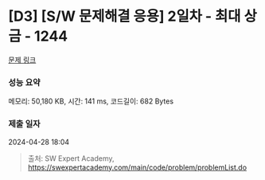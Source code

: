 # [D3] [S/W 문제해결 응용] 2일차 - 최대 상금 - 1244 

[문제 링크](https://swexpertacademy.com/main/code/problem/problemDetail.do?contestProbId=AV15Khn6AN0CFAYD) 

### 성능 요약

메모리: 50,180 KB, 시간: 141 ms, 코드길이: 682 Bytes

### 제출 일자

2024-04-28 18:04



> 출처: SW Expert Academy, https://swexpertacademy.com/main/code/problem/problemList.do